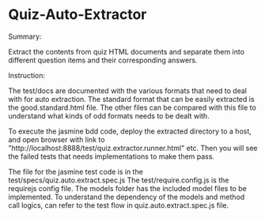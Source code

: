 Quiz-Auto-Extractor
===================

Summary:

Extract the contents from quiz HTML documents and separate them into different question items and their corresponding answers.

Instruction:

The test/docs are documented with the various formats that need to deal with for auto extraction.
The standard format that can be easily extracted is the good.standard.html file. The other files can be compared with this file to understand what kinds of odd formats needs to be dealt with.

To execute the jasmine bdd code, deploy the extracted directory to a host, and open browser with link to "http://localhost:8888/test/quiz.extractor.runner.html" etc.
Then you will see the failed tests that needs implementations to make them pass.

The file for the jasmine test code is in the test/specs/quiz.auto.extract.spec.js
The test/require.config.js is the requirejs config file.
The models folder has the included model files to be implemented. To understand the dependency of the models and method call logics, can refer to the test flow in quiz.auto.extract.spec.js file.
